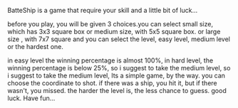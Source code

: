 BatteShip is a game that require your skill and a little bit of luck...

before you play, you will be given 3 choices.you can select small size, which has 3x3 square box or medium size, with 5x5 square box. or large size , with 7x7 square and you can select the level, easy level, medium level or the hardest one.

in easy level the winning percentage is almost 100%, in hard level, the winning percentage is below 25%, so i suggest to take the medium level, so i suggest to take the medium level, Its a simple game, by the way. you can choose the coordinate to shot. if there was a ship, you hit it, but if there wasn't, you missed. the harder the level is, the less chance to guess. good luck. Have fun...
